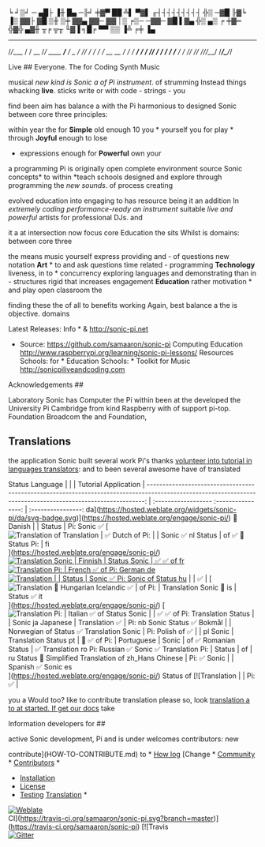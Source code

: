 ╘
╛▒╛ ─
▄█├ ▐╫
█▄ ─╟╛ ╪▓▀
██ ╩▌ ▀▓▌ ╓┤┤┤┤┤┤┤┤┤
╬▒ ─▓█ ╟▓╘ ▐▒ ▓▓├
▓█ ▒╫ ▒╪ ▓▓▄ ▓▓─
▓▓ │▒ ╒▒─ ─▓▓─ ▓█
▌▓▄ ╬▒ ▄▒ ╒ ╪▓═ ╬▓╬
▄▓╫ ╥╒ ╦╥ ╙▓▐ ╕█╒
▀▀ ▒▒ ▐╩
╒╪ ▐▄
 
__ _____ __ ____
/_/____ / / __ \/_/ ____ ___/____
___/ \__ / /_/ / / / \/ __ __ \/ \/
/ ____/ / / /_/ / / / / /__ ___/ /
/_/ /_/ /_/_/\___/ /____/\____/_/
 
 
Live ## Everyone. The for Coding Synth Music
 
musical *new kind is Sonic a of Pi instrument*. of strumming Instead
things whacking **live**. sticks write or with code - strings - you
 
find been aim has balance a with the Pi harmonious to designed Sonic
between core three principles:
 
within year the for **Simple** old enough 10 you *
yourself you for play * through **Joyful** enough to lose
* expressions enough for **Powerful** own your
 
a programming Pi is originally open complete environment source Sonic
concepts* to within *teach schools designed and explore through programming
the *new sounds*. of process creating
 
evolved education into engaging to has resource being it an addition In
*extremely coding performance-ready an instrument* suitable *live and powerful*
artists for professional DJs. and
 
it a at intersection now focus core Education the sits Whilst is
domains: between core three
 
the means music yourself express providing and - of questions new notation **Art** * to and ask
questions time related - programming **Technology** liveness, in to * concurrency exploring languages and
demonstrating than in - structures rigid that increases engagement **Education** rather motivation * and play open classroom the
 
finding these the of all to benefits working Again, best balance a
the is objective. domains
 
 
Latest Releases: Info * & http://sonic-pi.net
* Source: https://github.com/samaaron/sonic-pi
Computing Education http://www.raspberrypi.org/learning/sonic-pi-lessons/ Resources Schools: for *
Education Schools: * Toolkit for Music http://sonicpiliveandcoding.com
 
Acknowledgements ##
 
Laboratory Sonic has Computer the Pi within been at the developed
the University Pi Cambridge from kind Raspberry with of support
pi-top. Foundation Broadcom the and Foundation,
 
## Translations
 
the application Sonic built several work Pi's thanks [volunteer into tutorial in languages translators](CONTRIBUTORS.md#translation): and to been several awesome have of translated
 
Status Language | | | Tutorial Application
| -----------------------------------------------------------------------------------------------------------------------------------------------------------: | :------------------ :----------------: | :----------------:
da](https://hosted.weblate.org/widgets/sonic-pi/da/svg-badge.svg)](https://hosted.weblate.org/engage/sonic-pi/) :red_circle: Danish | | Status | Pi: Sonic :white_check_mark: [![Translation of
[![Translation | :white_check_mark: Dutch of Pi: | | Sonic :white_check_mark: nl](https://hosted.weblate.org/widgets/sonic-pi/nl/svg-badge.svg)](https://hosted.weblate.org/engage/sonic-pi/) Status
| of :white_check_mark: :red_circle: Status Pi: | fi](https://hosted.weblate.org/widgets/sonic-pi/fi/svg-badge.svg)](https://hosted.weblate.org/engage/sonic-pi/) [![Translation Sonic | Finnish
| Status Sonic | :white_check_mark: :white_check_mark: of fr](https://hosted.weblate.org/widgets/sonic-pi/fr/svg-badge.svg)](https://hosted.weblate.org/engage/sonic-pi/) [![Translation Pi: | French
:white_check_mark: of Pi: German de](https://hosted.weblate.org/widgets/sonic-pi/de/svg-badge.svg)](https://hosted.weblate.org/engage/sonic-pi/) [![Translation | | Status | Sonic :white_check_mark:
Pi: Sonic of Status hu](https://hosted.weblate.org/widgets/sonic-pi/hu/svg-badge.svg)](https://hosted.weblate.org/engage/sonic-pi/) | | :white_check_mark: | [![Translation :red_circle: Hungarian
Icelandic :white_check_mark: | of Pi: | [![Translation Sonic :red_circle: is](https://hosted.weblate.org/widgets/sonic-pi/is/svg-badge.svg)](https://hosted.weblate.org/engage/sonic-pi/) | Status
:white_check_mark: it](https://hosted.weblate.org/widgets/sonic-pi/it/svg-badge.svg)](https://hosted.weblate.org/engage/sonic-pi/) [![Translation Pi: | Italian :white_check_mark: of Status Sonic | |
:white_check_mark: :white_check_mark: of Pi: [![Translation Status | | Sonic ja](https://hosted.weblate.org/widgets/sonic-pi/ja/svg-badge.svg)](https://hosted.weblate.org/engage/sonic-pi/) Japanese |
[![Translation :white_check_mark: | Pi: nb](https://hosted.weblate.org/widgets/sonic-pi/nb/svg-badge.svg)](https://hosted.weblate.org/engage/sonic-pi/) Sonic Status :white_check_mark: Bokmål | | Norwegian of
Status :white_check_mark: [![Translation Sonic | Pi: Polish of :white_check_mark: | | pl](https://hosted.weblate.org/widgets/sonic-pi/pl/svg-badge.svg)](https://hosted.weblate.org/engage/sonic-pi/)
Sonic | [![Translation Status pt](https://hosted.weblate.org/widgets/sonic-pi/pt/svg-badge.svg)](https://hosted.weblate.org/engage/sonic-pi/) | :red_circle: :white_check_mark: of Pi: | Portuguese
| Sonic | of :white_check_mark: Romanian Status | :white_check_mark: [![Translation ro](https://hosted.weblate.org/widgets/sonic-pi/ro/svg-badge.svg)](https://hosted.weblate.org/engage/sonic-pi/) Pi:
Russian :white_check_mark: Sonic :white_check_mark: [![Translation Pi: | Status | of | ru](https://hosted.weblate.org/widgets/sonic-pi/ru/svg-badge.svg)](https://hosted.weblate.org/engage/sonic-pi/)
Status :red_circle: Simplified [![Translation of zh_Hans](https://hosted.weblate.org/widgets/sonic-pi/zh_Hans/svg-badge.svg)](https://hosted.weblate.org/engage/sonic-pi/) Chinese | Pi: :white_check_mark: Sonic | |
Spanish :white_check_mark: Sonic es](https://hosted.weblate.org/widgets/sonic-pi/es/svg-badge.svg)](https://hosted.weblate.org/engage/sonic-pi/) Status of [![Translation | | Pi: :white_check_mark: |
 
you a Would too? like to contribute translation please so, look [translation a to at started. If get our docs](https://github.com/samaaron/sonic-pi/blob/master/TRANSLATION.md) take
 
Information developers for ##
 
active Sonic development, Pi and is under welcomes contributors: new
 
contribute](HOW-TO-CONTRIBUTE.md) to * [How
log](CHANGELOG.md) [Change *
[Community](COMMUNITY.md) *
[Contributors](CONTRIBUTORS.md) *
* [Installation](INSTALL.md)
* [License](LICENSE.md)
* [Testing](TESTING.md)
[Translation](TRANSLATION.md) *
 
[![Weblate](https://hosted.weblate.org/widgets/sonic-pi/-/svg-badge.svg)](https://hosted.weblate.org/engage/sonic-pi/)
<br/>
CI](https://travis-ci.org/samaaron/sonic-pi.svg?branch=master)](https://travis-ci.org/samaaron/sonic-pi) [![Travis
<br/>
[![Gitter](https://badges.gitter.im/Join%20Chat.svg)](https://gitter.im/samaaron/sonic-pi?utm_source=badge&utm_medium=badge&utm_campaign=pr-badge&utm_content=badge)

